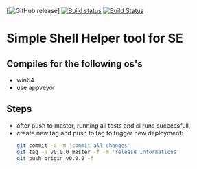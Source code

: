 
[![GitHub release](https://img.shields.io/github/release/mcbernie/se_cleanup.svg)]
[![Build status](https://ci.appveyor.com/api/projects/status/4hk5du58es6ur9o5?svg=true)](https://ci.appveyor.com/project/mcbernie/se-cleanup) [![Build Status](https://travis-ci.org/mcbernie/se_cleanup.svg?branch=master)](https://travis-ci.org/mcbernie/se_cleanup)
# Simple Shell Helper tool for SE

## Compiles for the following os's
- win64 
- use appveyor


## Steps
- after push to master, running all tests and ci runs successfull,
- create new tag and push to tag to trigger new deployment:
    ```bash
    git commit -a -m 'commit all changes'
    git tag -a v0.0.0 master -f -m 'release informations'
    git push origin v0.0.0 -f 
    ```

    